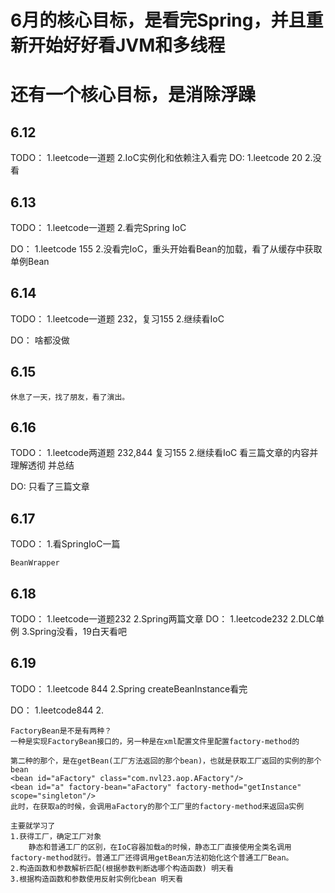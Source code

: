 # 6月的核心目标，是看完Spring，并且重新开始好好看JVM和多线程
# 还有一个核心目标，是消除浮躁
## 6.12
TODO：
    1.leetcode一道题
    2.IoC实例化和依赖注入看完
DO:
    1.leetcode 20
    2.没看

## 6.13
TODO：
    1.leetcode一道题
    2.看完Spring IoC

DO：
    1.leetcode 155
    2.没看完IoC，重头开始看Bean的加载，看了从缓存中获取单例Bean

## 6.14
TODO：
    1.leetcode一道题 232，复习155
    2.继续看IoC

DO：
    啥都没做

## 6.15
    休息了一天，找了朋友，看了演出。

## 6.16
TODO：
    1.leetcode两道题 232,844 复习155
    2.继续看IoC 看三篇文章的内容并理解透彻 并总结

DO:
    只看了三篇文章

## 6.17
TODO：
    1.看SpringIoC一篇

    BeanWrapper
    
## 6.18
TODO：
    1.leetcode一道题232
    2.Spring两篇文章
DO：
    1.leetcode232
    2.DLC单例
    3.Spring没看，19白天看吧

## 6.19
TODO：
    1.leetcode 844
    2.Spring createBeanInstance看完

DO：
    1.leetcode844
    2.

    FactoryBean是不是有两种？
    一种是实现FactoryBean接口的，另一种是在xml配置文件里配置factory-method的

    第二种的那个，是在getBean(工厂方法返回的那个bean)，也就是获取工厂返回的实例的那个bean
    <bean id="aFactory" class="com.nvl23.aop.AFactory"/>
    <bean id="a" factory-bean="aFactory" factory-method="getInstance" scope="singleton"/>
    此时，在获取a的时候，会调用aFactory的那个工厂里的factory-method来返回a实例

    主要就学习了
    1.获得工厂，确定工厂对象
        静态和普通工厂的区别，在IoC容器加载a的时候，静态工厂直接使用全类名调用factory-method就行。普通工厂还得调用getBean方法初始化这个普通工厂Bean。
    2.构造函数和参数解析匹配(根据参数判断选哪个构造函数) 明天看
    3.根据构造函数和参数使用反射实例化bean 明天看
    